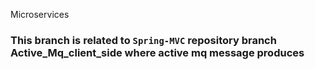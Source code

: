 Microservices

### This branch is related to `Spring-MVC` repository branch Active_Mq_client_side where active mq message produces
